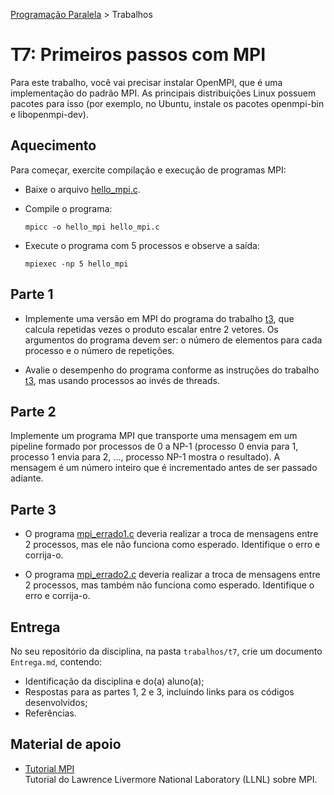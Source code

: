 [Programação Paralela](https://github.com/AndreaInfUFSM/elc139-2018a) > Trabalhos

# T7: Primeiros passos com MPI

Para este trabalho, você vai precisar instalar OpenMPI, que é uma implementação do padrão MPI. As principais distribuições Linux possuem pacotes para isso (por exemplo, no Ubuntu, instale os pacotes openmpi-bin e libopenmpi-dev).


## Aquecimento

Para começar, exercite compilação e execução de programas MPI:

- Baixe o arquivo [hello_mpi.c](examples/hello_mpi.c).

- Compile o programa:
  ```
  mpicc -o hello_mpi hello_mpi.c
  ```

- Execute o programa com 5 processos e observe a saída:
  ```
  mpiexec -np 5 hello_mpi
  ```


## Parte 1

+ Implemente uma versão em MPI do programa do trabalho [t3](../t3), que calcula repetidas vezes o produto escalar entre 2 vetores. Os argumentos do programa devem ser: o número de elementos para cada processo e o número de repetições.

+ Avalie o desempenho do programa conforme as instruções do trabalho [t3](../t3), mas usando processos ao invés de threads.

## Parte 2

Implemente um programa MPI que transporte uma mensagem em um pipeline formado por processos de 0 a NP-1 (processo 0 envia para 1, processo 1 envia para 2, ..., processo NP-1 mostra o resultado). A mensagem é um número inteiro que é incrementado antes de ser passado adiante.


## Parte 3


+ O programa [mpi_errado1.c](examples/mpi_errado1.c) deveria realizar a troca de mensagens entre 2 processos, mas ele não funciona como esperado. Identifique o erro e corrija-o.

+ O programa [mpi_errado2.c](examples/mpi_errado2.c) deveria realizar a troca de mensagens entre 2 processos, mas também não funciona como esperado. Identifique o erro e corrija-o.



## Entrega

No seu repositório da disciplina, na pasta `trabalhos/t7`, crie um documento `Entrega.md`, contendo:
 - Identificação da disciplina e do(a) aluno(a);
 - Respostas para as partes 1, 2 e 3, incluindo links para os códigos desenvolvidos;
 - Referências.



## Material de apoio


- [Tutorial MPI](https://computing.llnl.gov/tutorials/mpi/)  
  Tutorial do Lawrence Livermore National Laboratory (LLNL) sobre MPI.
